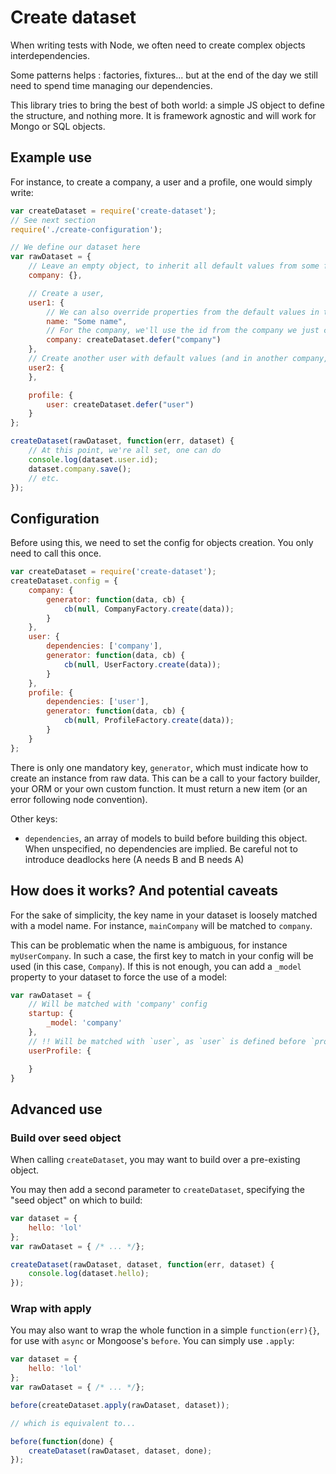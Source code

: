 # Create dataset

When writing tests with Node, we often need to create complex objects interdependencies.

Some patterns helps : factories, fixtures... but at the end of the day we still need to spend time managing our dependencies.

This library tries to bring the best of both world: a simple JS object to define the structure, and nothing more. It is framework agnostic and will work for Mongo or SQL objects.

## Example use
For instance, to create a company, a user and a profile, one would simply write:

```js
var createDataset = require('create-dataset');
// See next section
require('./create-configuration');

// We define our dataset here
var rawDataset = {
    // Leave an empty object, to inherit all default values from some factory
    company: {},

    // Create a user, 
    user1: {
        // We can also override properties from the default values in the factory
        name: "Some name",
        // For the company, we'll use the id from the company we just created
        company: createDataset.defer("company")
    },
    // Create another user with default values (and in another company, 
    user2: {
    },

    profile: {
        user: createDataset.defer("user")
    }
};

createDataset(rawDataset, function(err, dataset) {
    // At this point, we're all set, one can do
    console.log(dataset.user.id);
    dataset.company.save();
    // etc.
});
```

## Configuration
Before using this, we need to set the config for objects creation.
You only need to call this once.

```js
var createDataset = require('create-dataset');
createDataset.config = {
    company: {
        generator: function(data, cb) {
            cb(null, CompanyFactory.create(data));
        }
    },
    user: {
        dependencies: ['company'],
        generator: function(data, cb) {
            cb(null, UserFactory.create(data));
        }
    },
    profile: {
        dependencies: ['user'],
        generator: function(data, cb) {
            cb(null, ProfileFactory.create(data));
        }
    }
};
```

There is only one mandatory key, `generator`, which must indicate how to create an instance from raw data. This can be a call to your factory builder, your ORM or your own custom function. It must return a new item (or an error following node convention).

Other keys:

* `dependencies`, an array of models to build before building this object. When unspecified, no dependencies are implied. Be careful not to introduce deadlocks here (A needs B and B needs A)

## How does it works? And potential caveats
For the sake of simplicity, the key name in your dataset is loosely matched with a model name. For instance, `mainCompany` will be matched to `company`.

This can be problematic when the name is ambiguous, for instance `myUserCompany`. In such a case, the first key to match in your config will be used (in this case, `Company`).
If this is not enough, you can add a `_model` property to your dataset to force the use of a model:

```js
var rawDataset = {
    // Will be matched with 'company' config
    startup: {
        _model: 'company'
    },
    // !! Will be matched with `user`, as `user` is defined before `profile` in createDataset.config
    userProfile: {

    }
}
```

## Advanced use
### Build over seed object
When calling `createDataset`, you may want to build over a pre-existing object.

You may then add a second parameter to `createDataset`, specifying the "seed object" on which to build:

```js
var dataset = {
    hello: 'lol'
};
var rawDataset = { /* ... */};

createDataset(rawDataset, dataset, function(err, dataset) {
    console.log(dataset.hello);
});
```

### Wrap with apply
You may also want to wrap the whole function in a simple `function(err){}`, for use with `async` or Mongoose's `before`. You can simply use `.apply`:

```js
var dataset = {
    hello: 'lol'
};
var rawDataset = { /* ... */};

before(createDataset.apply(rawDataset, dataset));

// which is equivalent to...

before(function(done) {
    createDataset(rawDataset, dataset, done);
});
```
